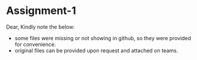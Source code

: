# Assignment-1

Dear, Kindly note the below:

- some files were missing or not showing in github, so they were provided for convenience. 
- original files can be provided upon request and attached on teams.

